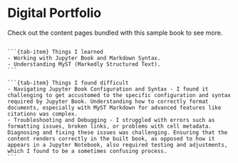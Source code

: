 # Digital Portfolio

Check out the content pages bundled with this sample book to see more.

```{tableofcontents}
```
````{tab-set}
```{tab-item} Things I learned
- Working with Jupyter Book and Markdown Syntax.
- Understanding MyST (Markedly Structured Text).
```

```{tab-item} Things I found difficult
- Navigating Jupyter Book Configuration and Syntax - I found it challenging to get accustomed to the specific configuration and syntax required by Jupyter Book. Understanding how to correctly format documents, especially with MyST Markdown for advanced features like citations was complex.
- Troubleshooting and Debugging - I struggled with errors such as formatting issues, broken links, or problems with cell metadata. Diagnosing and fixing these issues was challenging. Ensuring that the content renders correctly in the built book, as opposed to how it appears in a Jupyter Notebook, also required testing and adjustments, which I found to be a sometimes confusing process.
```
````
